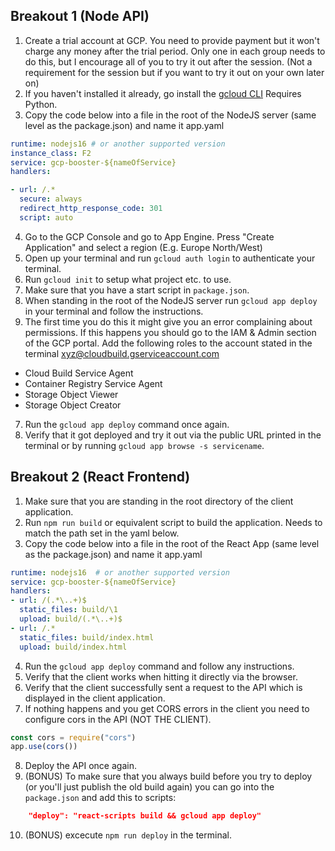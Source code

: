 
## Breakout 1 (Node API)

1. Create a trial account at GCP. You need to provide payment but it won't charge any money after the trial period. Only one in each group needs to do this, but I encourage all of you to try it out after the session. (Not a requirement for the session but if you want to try it out on your own later on)
2. If you haven't installed it already, go install the [gcloud CLI](https://cloud.google.com/sdk/docs/install) Requires Python.
3. Copy the code below into a file in the root of the NodeJS server (same level as the package.json) and name it app.yaml
```yaml
runtime: nodejs16 # or another supported version
instance_class: F2
service: gcp-booster-${nameOfService}
handlers:

- url: /.*
  secure: always
  redirect_http_response_code: 301
  script: auto
```
4. Go to the GCP Console and go to App Engine. Press "Create Application" and select a region (E.g. Europe North/West)
4. Open up your terminal and run `gcloud auth login` to authenticate your terminal.
5. Run `gcloud init` to setup what project etc. to use.
5. Make sure that you have a start script in `package.json`.
5. When standing in the root of the NodeJS server run `gcloud app deploy` in your terminal and follow the instructions.
6.  The first time you do this it might give you an error complaining about permissions. If this happens you should go to the IAM & Admin section of the GCP portal. Add the following roles to the account stated in the terminal xyz@cloudbuild.gserviceaccount.com 
- Cloud Build Service Agent
- Container Registry Service Agent
- Storage Object Viewer
- Storage Object Creator
7. Run the `gcloud app deploy` command once again.
8. Verify that it got deployed and try it out via the public URL printed in the terminal or by running `gcloud app browse -s servicename`. 



## Breakout 2 (React Frontend)

1. Make sure that you are standing in the root directory of the client application.
2. Run `npm run build` or equivalent script to build the application. Needs to match the path set in the yaml below.
3. Copy the code below into a file in the root of the React App (same level as the package.json) and name it app.yaml


```yaml
runtime: nodejs16  # or another supported version
service: gcp-booster-${nameOfService}
handlers:
- url: /(.*\..+)$
  static_files: build/\1
  upload: build/(.*\..+)$
- url: /.*
  static_files: build/index.html
  upload: build/index.html
```
4. Run the `gcloud app deploy` command and follow any instructions.
5. Verify that the client works when hitting it directly via the browser.
6. Verify that the client successfully sent a request to the API which is displayed in the client application. 
7. If nothing happens and you get CORS errors in the client you need to configure cors in the API (NOT THE CLIENT).

```js
const cors = require("cors")
app.use(cors())
```
8. Deploy the API once again.
9. (BONUS) To make sure that you always build before you try to deploy (or you'll just publish the old build again) you can go into the `package.json` and add this to scripts:
```json
    "deploy": "react-scripts build && gcloud app deploy"
```
10. (BONUS)  excecute `npm run deploy` in the terminal.
